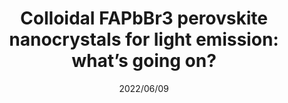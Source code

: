---
title: "Colloidal FAPbBr3 perovskite nanocrystals for light emission: what’s going on?"
collection: publications
#permalink: /publication/Alkali_additives
#excerpt: 'This paper is about the number 1. The number 2 is left for future work.'
date: 2022/06/09
venue: 'Journal of Materials Chemistry C'
paperurl: 'https://pubs.rsc.org/en/content/articlehtml/2022/tc/d2tc01373h'
authors: 'Harshita Bhatia, Biplab Ghosh, Elke Debroye'
---